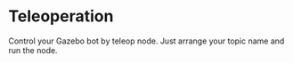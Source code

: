 # Teleoperation

Control your Gazebo bot by teleop node. Just arrange your topic name and run the node.
